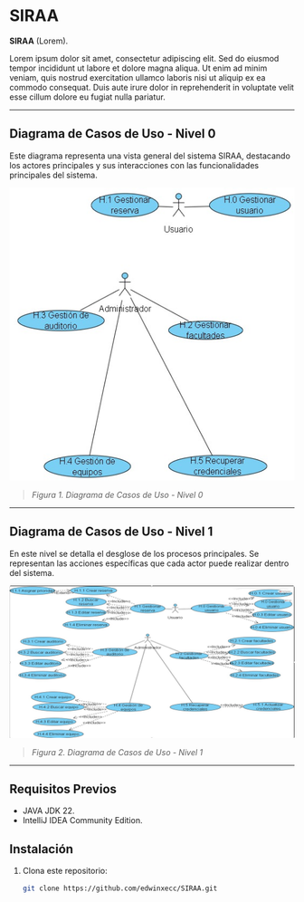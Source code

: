 # SIRAA

**SIRAA** (Lorem).

Lorem ipsum dolor sit amet, consectetur adipiscing elit. Sed do eiusmod tempor incididunt ut labore et dolore magna aliqua. Ut enim ad minim veniam, quis nostrud exercitation ullamco laboris nisi ut aliquip ex ea commodo consequat. Duis aute irure dolor in reprehenderit in voluptate velit esse cillum dolore eu fugiat nulla pariatur.

---

## Diagrama de Casos de Uso - Nivel 0

Este diagrama representa una vista general del sistema SIRAA, destacando los actores principales y sus interacciones con las funcionalidades principales del sistema.

![Diagrama de Casos de Uso - Nivel 0](/src/main/resources/images/DN0.jpeg)
> *Figura 1. Diagrama de Casos de Uso - Nivel 0*

---

## Diagrama de Casos de Uso - Nivel 1

En este nivel se detalla el desglose de los procesos principales. Se representan las acciones específicas que cada actor puede realizar dentro del sistema.

![Diagrama de Casos de Uso - Nivel 1](/src/main/resources/images/DN1.jpeg)
> *Figura 2. Diagrama de Casos de Uso - Nivel 1*

---

## Requisitos Previos

- JAVA JDK 22.
- IntelliJ IDEA Community Edition.

## Instalación

1. Clona este repositorio:
   ```bash
   git clone https://github.com/edwinxecc/SIRAA.git

